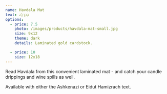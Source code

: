 ```yaml
---
name: Havdala Mat
text: הַבְדָלָה
options:
  - price: 7.5
    photo: /images/products/havdala-mat-small.jpg
    size: 9x12
    theme: dark
    details: Laminated gold cardstock.

  - price: 10
    size: 12x18
---
```


Read Havdala from this convenient laminated mat - and catch your candle drippings and wine spills as well.

Available with either the Ashkenazi or Eidut Hamizrach text.